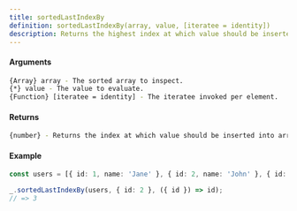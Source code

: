 ```yaml
---
title: sortedLastIndexBy
definition: sortedLastIndexBy(array, value, [iteratee = identity])
description: Returns the highest index at which value should be inserted into array
---
```



#### Arguments


```bash
{Array} array - The sorted array to inspect.
{*} value - The value to evaluate.
{Function} [iteratee = identity] - The iteratee invoked per element.
```


#### Returns


```bash
{number} - Returns the index at which value should be inserted into array.
```


#### Example


```ts
const users = [{ id: 1, name: 'Jane' }, { id: 2, name: 'John' }, { id: 3, name: 'Mary' }];

_.sortedLastIndexBy(users, { id: 2 }, ({ id }) => id);
// => 3
```
